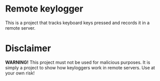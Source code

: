 <h1>Remote keylogger</h1>

This is a project that tracks keyboard keys pressed and records it in a remote server. 

<h1>Disclaimer</h1>
<strong>WARNING!</strong>
This project must not be used for malicious purposes. It is simply a project to show how keyloggers work in remote servers. Use at your own risk!